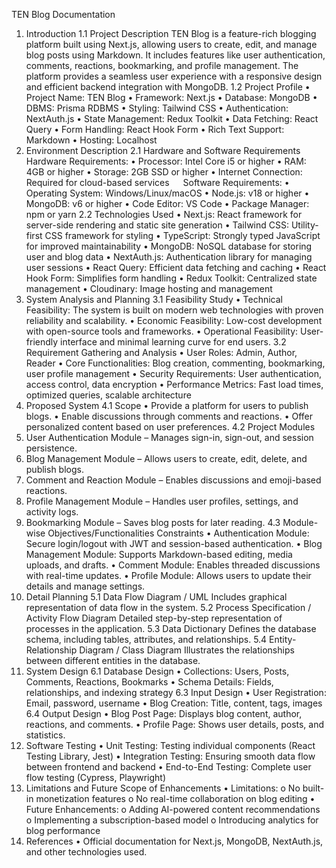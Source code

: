 TEN Blog Documentation
1. Introduction
1.1 Project Description
TEN Blog is a feature-rich blogging platform built using Next.js, allowing users to create, edit, and manage blog posts using Markdown. It includes features like user authentication, comments, reactions, bookmarking, and profile management. The platform provides a seamless user experience with a responsive design and efficient backend integration with MongoDB.
1.2 Project Profile
•	Project Name: TEN Blog
•	Framework: Next.js
•	Database: MongoDB
•	DBMS: Prisma RDBMS
•	Styling: Tailwind CSS
•	Authentication: NextAuth.js
•	State Management: Redux Toolkit
•	Data Fetching: React Query
•	Form Handling: React Hook Form
•	Rich Text Support: Markdown
•	Hosting: Localhost
2. Environment Description
2.1 Hardware and Software Requirements
Hardware Requirements:
•	Processor: Intel Core i5 or higher
•	RAM: 4GB or higher
•	Storage: 2GB SSD or higher
•	Internet Connection: Required for cloud-based services
 
Software Requirements:
•	Operating System: Windows/Linux/macOS
•	Node.js: v18 or higher
•	MongoDB: v6 or higher
•	Code Editor: VS Code
•	Package Manager: npm or yarn
2.2 Technologies Used
•	Next.js: React framework for server-side rendering and static site generation
•	Tailwind CSS: Utility-first CSS framework for styling
•	TypeScript: Strongly typed JavaScript for improved maintainability
•	MongoDB: NoSQL database for storing user and blog data
•	NextAuth.js: Authentication library for managing user sessions
•	React Query: Efficient data fetching and caching
•	React Hook Form: Simplifies form handling
•	Redux Toolkit: Centralized state management
•	Cloudinary: Image hosting and management
3. System Analysis and Planning
3.1 Feasibility Study
•	Technical Feasibility: The system is built on modern web technologies with proven reliability and scalability.
•	Economic Feasibility: Low-cost development with open-source tools and frameworks.
•	Operational Feasibility: User-friendly interface and minimal learning curve for end users.
3.2 Requirement Gathering and Analysis
•	User Roles: Admin, Author, Reader
•	Core Functionalities: Blog creation, commenting, bookmarking, user profile management
•	Security Requirements: User authentication, access control, data encryption
•	Performance Metrics: Fast load times, optimized queries, scalable architecture
4. Proposed System
4.1 Scope
•	Provide a platform for users to publish blogs.
•	Enable discussions through comments and reactions.
•	Offer personalized content based on user preferences.
4.2 Project Modules
1.	User Authentication Module – Manages sign-in, sign-out, and session persistence.
2.	Blog Management Module – Allows users to create, edit, delete, and publish blogs.
3.	Comment and Reaction Module – Enables discussions and emoji-based reactions.
4.	Profile Management Module – Handles user profiles, settings, and activity logs.
5.	Bookmarking Module – Saves blog posts for later reading.
4.3 Module-wise Objectives/Functionalities Constraints
•	Authentication Module: Secure login/logout with JWT and session-based authentication.
•	Blog Management Module: Supports Markdown-based editing, media uploads, and drafts.
•	Comment Module: Enables threaded discussions with real-time updates.
•	Profile Module: Allows users to update their details and manage settings.
5. Detail Planning
5.1 Data Flow Diagram / UML
Includes graphical representation of data flow in the system.
5.2 Process Specification / Activity Flow Diagram
Detailed step-by-step representation of processes in the application.
5.3 Data Dictionary
Defines the database schema, including tables, attributes, and relationships.
5.4 Entity-Relationship Diagram / Class Diagram
Illustrates the relationships between different entities in the database.
6. System Design
6.1 Database Design
•	Collections: Users, Posts, Comments, Reactions, Bookmarks
•	Schema Details: Fields, relationships, and indexing strategy
6.3 Input Design
•	User Registration: Email, password, username
•	Blog Creation: Title, content, tags, images
6.4 Output Design
•	Blog Post Page: Displays blog content, author, reactions, and comments.
•	Profile Page: Shows user details, posts, and statistics.
7. Software Testing
•	Unit Testing: Testing individual components (React Testing Library, Jest)
•	Integration Testing: Ensuring smooth data flow between frontend and backend
•	End-to-End Testing: Complete user flow testing (Cypress, Playwright)
8. Limitations and Future Scope of Enhancements
•	Limitations: 
o	No built-in monetization features
o	No real-time collaboration on blog editing
•	Future Enhancements: 
o	Adding AI-powered content recommendations
o	Implementing a subscription-based model
o	Introducing analytics for blog performance
9. References
•	Official documentation for Next.js, MongoDB, NextAuth.js, and other technologies used.
